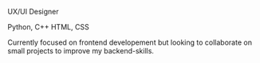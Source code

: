 UX/UI Designer

Python, C++
HTML, CSS

Currently focused on frontend developement but looking to collaborate on small projects to improve my backend-skills.

<!---
HandanMajied2024/HandanMajied2024 is a ✨ special ✨ repository because its `README.md` (this file) appears on your GitHub profile.
You can click the Preview link to take a look at your changes.
--->

